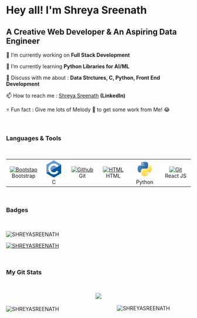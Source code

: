 <h1>Hey all! I'm Shreya Sreenath</h1>
<h2>A Creative Web Developer & An Aspiring Data Engineer</h2>

🔭 I’m currently working on **Full Stack Development**
           
🌱 I’m currently learning **Python Libraries for AI/ML**
           
<!--👯 I’m looking to collaborate on ...-->
           
<!--🤔 I’m looking for help with ... -->
           
💬 Discuss with me about : **Data Strctures, C, Python, Front End Development** 
           
📫 How to reach me : [Shreya Sreenath](www.linkedin.com/in/shreyasreenath) **(LinkedIn)**
           
⚡ Fun fact : Give me lots of Melody 🍫 to get some work from Me! 😂

<br>
<h3>Languages & Tools</h3>
<br>
<table>
  <tr>
       <td align="center" width="96">
      <a href="#macropower-tech">
        <img src="https://seeklogo.com/images/B/bootstrap-logo-3C30FB2A16-seeklogo.com.png" width="48" height="48" alt="Bootstap" />
      </a>
      <br>Bootstrap
    </td>
     <td align="center" width="96">
      <a href="#macropower-tech">
        <img src="https://raw.githubusercontent.com/devicons/devicon/master/icons/c/c-original.svg" width="48" height="48" alt="C" />
      </a>
      <br>C
    </td>
    <td align="center" width="96">
      <a href="#macropower-tech">
        <img src="https://www.vectorlogo.zone/logos/git-scm/git-scm-icon.svg" width="48" height="48" alt="Github" />
      </a>
      <br>Git
    </td>
   <td align="center"  width="96">
      <a href="#macropower-tech">
        <img src="https://seeklogo.com/images/H/html5-logo-EF92D240D7-seeklogo.com.png" width="48" height="48" alt="HTML" />
      </a>
      <br>HTML
    </td>
     <td align="center" width="96">
      <a href="#macropower-tech">
        <img src="https://raw.githubusercontent.com/devicons/devicon/master/icons/python/python-original.svg" width="48" height="48" alt="Python" />
      </a>
      <br>Python
    </td>
    <td align="center" width="96">
      <a href="#macropower-tech">
        <img src="https://seeklogo.com/images/R/react-logo-7B3CE81517-seeklogo.com.png" width="48" height="48" alt="Git" />
      </a>
      <br>React JS
    </td>
  </tr>
</table>

<br>
<h3>Badges</h3>
<br>
<p align="left"> <img src="https://komarev.com/ghpvc/?username=SHREYASREENATH&label=Profile%20views&color=0e75b6&style=flat" alt="SHREYASREENATH" /> </p>
<p align="left"> <a href="https://github.com/ryo-ma/github-profile-trophy"><img src="https://github-profile-trophy.vercel.app/?username=SHREYASREENATH" alt="SHREYASREENATH" /></a> </p>

<br>
<h3>My Git Stats</h3>
<br>
<p align="center"> <img src="https://github-readme-stats.vercel.app/api?username=SHREYASREENATH&show_icons=true&theme=tokyonight&count_private=true&include_all_commits=true" />
<p><img align="right"width="40%" height="200"src="https://github-readme-stats.vercel.app/api/top-langs?username=SHREYASREENATH&show_icons=true&locale=en&layout=compact&theme=tokyonight" alt="SHREYASREENATH" /></p> 
<p><img align="center" width="48%" height="200" src="https://github-readme-streak-stats.herokuapp.com/?user=SHREYASREENATH&theme=tokyonight" alt="SHREYASREENATH" /></p>


